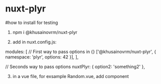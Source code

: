 # nuxt-plyr

#how to install for testing
1) npm i @khusainovrm/nuxt-plyr

2) add in nuxt.config.js:

  modules: [
  // First way to pass options in {}
    ['@khusainovrm/nuxt-plyr', { namespace: 'plyr', options: 42 }],
  ],

  // Seconds way to pass options
  nuxtPlyr: { option2: 'something2' },

3) in a vue file, for exsample Random.vue, add component <result />


